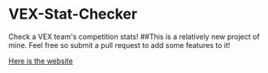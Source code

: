 # VEX-Stat-Checker
Check a VEX team's competition stats!
##This is a relatively new project of mine. Feel free so submit a pull request to add some features to it!

[Here is the website](https://louisasanaka.github.io/VEX-Stat-Checker)
